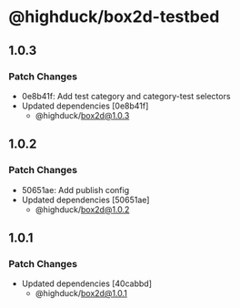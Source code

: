 # @highduck/box2d-testbed

## 1.0.3

### Patch Changes

- 0e8b41f: Add test category and category-test selectors
- Updated dependencies [0e8b41f]
  - @highduck/box2d@1.0.3

## 1.0.2

### Patch Changes

- 50651ae: Add publish config
- Updated dependencies [50651ae]
  - @highduck/box2d@1.0.2

## 1.0.1

### Patch Changes

- Updated dependencies [40cabbd]
  - @highduck/box2d@1.0.1
